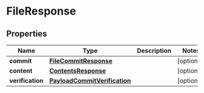 
# FileResponse

## Properties
Name | Type | Description | Notes
------------ | ------------- | ------------- | -------------
**commit** | [**FileCommitResponse**](FileCommitResponse.md) |  |  [optional]
**content** | [**ContentsResponse**](ContentsResponse.md) |  |  [optional]
**verification** | [**PayloadCommitVerification**](PayloadCommitVerification.md) |  |  [optional]



